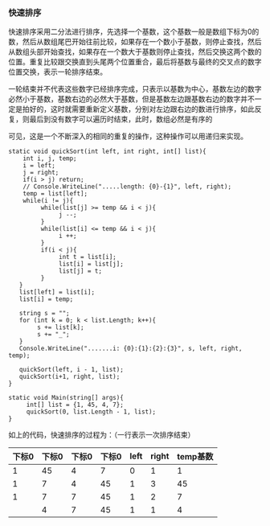 ### 快速排序

快速排序采用二分法进行排序，先选择一个基数，这个基数一般是数组下标为0的数，然后从数组尾巴开始往前比较，如果存在一个数小于基数，则停止查找，然后从数组头部开始查找，如果存在一个数大于基数则停止查找，然后交换这两个数的位置。重复比较跟交换直到头尾两个位置重合，最后将基数与最终的交叉点的数字位置交换，表示一轮排序结束。


一轮结束并不代表这些数字已经排序完成，只表示以基数为中心，基数左边的数字必然小于基数，基数右边的必然大于基数，但是基数左边跟基数右边的数字并不一定是拍好的，这时就需要重新定义基数，分别对左边跟右边的数进行排序，如此反复，则最后到没有数字可以遍历时结束，此时，数组必然是有序的

可见，这是一个不断深入的相同的重复的操作，这种操作可以用递归来实现。

```
static void quickSort(int left, int right, int[] list){
    int i, j, temp;
    i = left;
    j = right;
    if(i > j) return;
    // Console.WriteLine(".....length: {0}-{1}", left, right);
    temp = list[left];
    while(i != j){                
         while(list[j] >= temp && i < j){
              j --;
         }
         while(list[i] <= temp && i < j){
              i ++;
         }
         if(i < j){
              int t = list[i];
              list[i] = list[j];
              list[j] = t;
         }
   }
   list[left] = list[i];
   list[i] = temp;

   string s = "";
   for (int k = 0; k < list.Length; k++){
        s += list[k];
        s += "_";
   }
   Console.WriteLine(".......i: {0}:{1}:{2}:{3}", s, left, right, temp);

   quickSort(left, i - 1, list);
   quickSort(i+1, right, list);
}

static void Main(string[] args){
     int[] list = {1, 45, 4, 7};
     quickSort(0, list.Length - 1, list);
}

```

如上的代码，快速排序的过程为：（一行表示一次排序结束）

| 下标0 | 下标0 | 下标0 | 下标0 | left | right | temp基数 |
| ----- | ----- | ----- | ----- | ---- | ----- | -------- |
| 1     | 45    | 4     | 7     | 0    | 1     | 1        |
| 1     | 7     | 4     | 45    | 1    | 3     | 45       |
| 1     | 7     | 7     | 45    | 1    | 2     | 7        |
|       | 4     | 7     | 45    | 1    | 1     | 4        |

